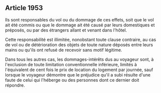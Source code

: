 Article 1953
----
Ils sont responsables du vol ou du dommage de ces effets, soit que le vol ait
été commis ou que le dommage ait été causé par leurs domestiques et préposés, ou
par des étrangers allant et venant dans l'hôtel.

Cette responsabilité est illimitée, nonobstant toute clause contraire, au cas de
vol ou de détérioration des objets de toute nature déposés entre leurs mains ou
qu'ils ont refusé de recevoir sans motif légitime.

Dans tous les autres cas, les dommages-intérêts dus au voyageur sont, à
l'exclusion de toute limitation conventionnelle inférieure, limités à
l'équivalent de cent fois le prix de location du logement par journée, sauf
lorsque le voyageur démontre que le préjudice qu'il a subi résulte d'une faute
de celui qui l'héberge ou des personnes dont ce dernier doit répondre.
